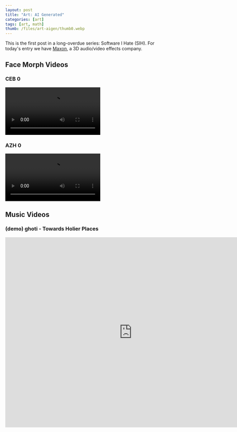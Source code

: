 ```yaml
---
layout: post
title: "Art: AI Generated"
categories: [art]
tags: [art, math]
thumb: /files/art-aigen/thumb0.webp
---
```


This is the first post in a long-overdue series: Software I Hate (SIH). For today's entry we have [Maxon](https://maxon.net), a 3D audio/video effects company. 

<!--more-->

## Face Morph Videos

### CEB 0

<video controls loop>
    <source src="https://i.imgur.com/DguqciG.mp4" type="video/mp4">
</video>

### AZH 0

<video controls loop>
    <source src="https://i.imgur.com/ohk1fhq.mp4" type="video/mp4">
</video>


## Music Videos

### (demo) ghoti - Towards Holier Places

<center>
    <iframe width="800" height="600" src="https://www.youtube.com/embed/LQW_X_mHM_k" title="YouTube video player" frameborder="0" allow="accelerometer; autoplay; clipboard-write; encrypted-media; gyroscope; picture-in-picture" allowfullscreen></iframe>
</center>


